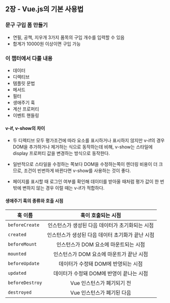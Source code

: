 ## 2장 - Vue.js의 기본 사용법  

### 문구 구입 폼 만들기
- 연필, 공책, 지우개 3가지 품목의 구입 개수를 입력할 수 있음
- 합계가 10000원 이상이면 구입 가능

### 이 챕터에서 다룰 내용
- 데이터
- 디렉티브
- 템플릿 문법
- 메서드
- 필터
- 생애주기 훅
- 계산 프로퍼티
- 이벤트 핸들링

#### v-if, v-show의 차이
- 두 디렉티브 모두 평가조건에 따라 요소를 표시하거나 표시하지 않지만 v-if의 경우
DOM을 추가하거나 제거하는 식으로 동작하는데 비해, v-show는 스타일에
display 프로퍼티 값을 변경하는 방식으로 동작한다.

- 일반적으로 스타일을 수정하는 쪽보다 DOM을 수정하는쪽이 렌더링 
비용이 더 크므로, 조건이 빈번하게 바뀐다면 v-show를 사용하는 것이 좋다.

- 페이지를 표시할 때 로그인 여부를 확인해 데이터를 받아올 때처럼
평가 값이 한 번밖에 변하지 않는 경우 이럴 때는 v-if가 적합하다.

#### 생애주기 훅의 종류와 호출 시점

훅 이름 | 훅이 호출되는 시점
---|:---:
`beforeCreate` | 인스턴스가 생성된 다음 데이터가 초기화되는 시점
`created` | 인스턴스가 생성된 다음 데이터 초기화가 끝난 시점
`beforeMount` | 인스턴스가 DOM 요소에 마운트되는 시점
`mounted` | 인스턴스가 DOM 요소에 마운트가 끝난 시점
`beforeUpdate` | 데이터가 수정돼 DOM에 반영되는 시점
`updated` | 데이터가 수정돼 DOM에 반영이 끝나는 시점
`beforeDestroy` | Vue 인스턴스가 폐기되기 전
`destroyed` | Vue 인스턴스가 폐기된 다음

